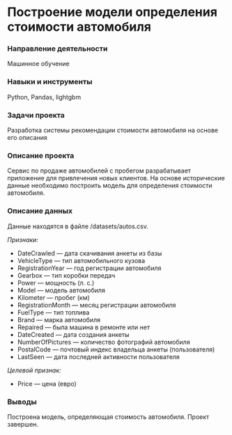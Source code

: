 # Построение модели определения стоимости автомобиля

### Направление деятельности

Машинное обучение

### Навыки и инструменты

Python, Pandas, lightgbm

### Задачи проекта

Разработка системы рекомендации стоимости автомобиля на основе его описания

### Описание проекта

Сервис по продаже автомобилей с пробегом  разрабатывает приложение для привлечения новых клиентов. На основе исторические данные необходимо построить модель для определения стоимости автомобиля.

### Описание данных

Данные находятся в файле /datasets/autos.csv.

*Признаки:*
* DateCrawled — дата скачивания анкеты из базы
* VehicleType — тип автомобильного кузова
* RegistrationYear — год регистрации автомобиля
* Gearbox — тип коробки передач
* Power — мощность (л. с.)
* Model — модель автомобиля
* Kilometer — пробег (км)
* RegistrationMonth — месяц регистрации автомобиля
* FuelType — тип топлива
* Brand — марка автомобиля
* Repaired — была машина в ремонте или нет
* DateCreated — дата создания анкеты
* NumberOfPictures — количество фотографий автомобиля
* PostalCode — почтовый индекс владельца анкеты (пользователя)
* LastSeen — дата последней активности пользователя
  
*Целевой признак:*
* Price — цена (евро)

### Выводы

Построена модель, определяющая стоимость автомобиля. Проект завершен.
